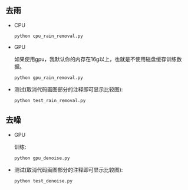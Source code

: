 ## 去雨

- CPU

    ```shell
    python cpu_rain_removal.py
    ```
- GPU  

    如果使用gpu，我默认你的内存在16g以上，也就是不使用磁盘缓存训练数据。

    ```shell
    python gpu_rain_removal.py
    ```

- 测试(取消代码画图部分的注释即可显示比较图):

    ```shell
    python test_rain_removal.py
    ```

## 去噪

- GPU

    训练:
    ```shell
    python gpu_denoise.py
    ```

- 测试(取消代码画图部分的注释即可显示比较图):

    ```shell
    python test_denoise.py
    ```
